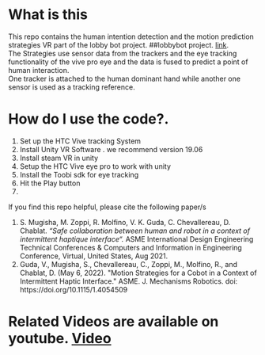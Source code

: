# What is this
This repo contains the human intention detection and the motion prediction strategies VR part of the lobby bot project.  ##lobbybot project. [link](https://www.lobbybot.fr/). </br>
The Strategies use sensor data from the trackers and the eye tracking functionality of the vive pro eye and the data is fused to predict a point of human interaction. </br>
One tracker is attached to the human dominant hand while another one sensor is used as a tracking reference.

# How do I use the code?.
<ol>
<li>Set up the HTC Vive tracking System </li>
<li>Install Unity VR Software . we recommend version 19.06 </li>
<li>Install steam VR in unity</li>
<li>Setup the HTC Vive eye pro to work with unity </li>
<li>Install the Toobi sdk for eye tracking </li>
<li>Hit the Play button <li>
</ol>
If you find this repo helpful, please cite the following paper/s
<ol>

<li>S. Mugisha, M. Zoppi, R. Molfino, V. K. Guda, C. Chevallereau, D. Chablat. <i>“Safe collaboration between human and robot in a context of intermittent haptique interface“. </i>
ASME International Design Engineering Technical Conferences & Computers and Information in Engineering Conference, Virtual, United States, Aug 2021. </li>

<li>Guda, V., Mugisha, S., Chevallereau, C., Zoppi, M., Molfino, R., and Chablat, D. (May 6, 2022). "Motion Strategies for a Cobot in a Context of Intermittent Haptic Interface." ASME. J. Mechanisms Robotics. doi: https://doi.org/10.1115/1.4054509 </li>
</ol>

# Related Videos are available on youtube. [Video](https://www.youtube.com/watch?v=wz0dJjk4-qk)
